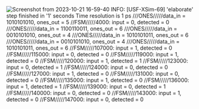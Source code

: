  ![Screenshot from 2023-10-21 16-59-40](https://github.com/minecraftdixit/EEP7120-LAB/assets/63745645/6f66ffda-68d5-4f46-8a4a-8909707151e7)
INFO: [USF-XSim-69] 'elaborate' step finished in '1' seconds
Time resolution is 1 ps
///ONES/////data_in = 1010101010, ones_out =  5
//FSM/////4000: input = 0, detected = 0
///ONES/////data_in = 1100110011, ones_out =  6
///ONES/////data_in = 0010101010, ones_out =  4
///ONES/////data_in = 1010101011, ones_out =  6
///ONES/////data_in = 0010101010, ones_out =  4
///ONES/////data_in = 1010101011, ones_out =  6
//FSM/////107000: input = 1, detected = 0
//FSM/////115000: input = 0, detected = 0
//FSM/////119000: input = 1, detected = 0
//FSM/////120000: input = 1, detected = 1
//FSM/////123000: input = 0, detected = 1
//FSM/////124000: input = 0, detected = 0
//FSM/////127000: input = 1, detected = 0
//FSM/////131000: input = 0, detected = 0
//FSM/////135000: input = 1, detected = 0
//FSM/////136000: input = 1, detected = 1
//FSM/////139000: input = 0, detected = 1
//FSM/////140000: input = 0, detected = 0
//FSM/////143000: input = 1, detected = 0
//FSM/////147000: input = 0, detected = 0
